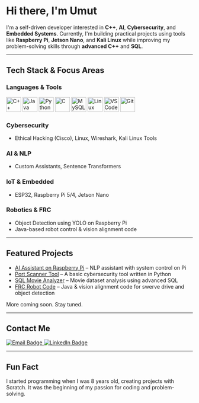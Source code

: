 # Hi there, I'm Umut

I'm a self-driven developer interested in **C++**, **AI**, **Cybersecurity**, and **Embedded Systems**. Currently, I'm building practical projects using tools like **Raspberry Pi**, **Jetson Nano**, and **Kali Linux** while improving my problem-solving skills through **advanced C++** and **SQL**.

---

## Tech Stack & Focus Areas

### Languages & Tools

<p>
  <img src="https://cdn.jsdelivr.net/gh/devicons/devicon/icons/cplusplus/cplusplus-original.svg" width="40" alt="C++"/>
  <img src="https://cdn.jsdelivr.net/gh/devicons/devicon/icons/java/java-original.svg" width="40" alt="Java"/>
  <img src="https://cdn.jsdelivr.net/gh/devicons/devicon/icons/python/python-original.svg" width="40" alt="Python"/>
  <img src="https://cdn.jsdelivr.net/gh/devicons/devicon/icons/c/c-original.svg" width="40" alt="C"/>
  <img src="https://cdn.jsdelivr.net/gh/devicons/devicon/icons/mysql/mysql-original.svg" width="40" alt="MySQL"/>
  <img src="https://cdn.jsdelivr.net/gh/devicons/devicon/icons/linux/linux-original.svg" width="40" alt="Linux"/>
  <img src="https://cdn.jsdelivr.net/gh/devicons/devicon/icons/vscode/vscode-original.svg" width="40" alt="VS Code"/>
  <img src="https://cdn.jsdelivr.net/gh/devicons/devicon/icons/git/git-original.svg" width="40" alt="Git"/>
</p>

### Cybersecurity
- Ethical Hacking (Cisco), Linux, Wireshark, Kali Linux Tools

### AI & NLP
- Custom Assistants, Sentence Transformers

### IoT & Embedded
- ESP32, Raspberry Pi 5/4, Jetson Nano

### Robotics & FRC
- Object Detection using YOLO on Raspberry Pi
- Java-based robot control & vision alignment code

---

## Featured Projects

- [AI Assistant on Raspberry Pi](https://github.com/umutefeyavuz/ai-assistant) – NLP assistant with system control on Pi  
- [Port Scanner Tool](https://github.com/umutefeyavuz/port-scanner) – A basic cybersecurity tool written in Python  
- [SQL Movie Analyzer](https://github.com/umutefeyavuz/sql-analyzer) – Movie dataset analysis using advanced SQL  
- [FRC Robot Code](https://github.com/umutefeyavuz/frc-robot-code) – Java & vision alignment code for swerve drive and object detection  

More coming soon. Stay tuned.

---

## Contact Me

<p>
  <a href="mailto:umutefeyavuz@gmail.com">
    <img src="https://img.shields.io/badge/Email-D14836?style=for-the-badge&logo=gmail&logoColor=white" alt="Email Badge"/>
  </a>
  <a href="https://www.linkedin.com/in/umut-efe-yavuz-b1930b36a/" target="_blank">
    <img src="https://img.shields.io/badge/LinkedIn-0A66C2?style=for-the-badge&logo=linkedin&logoColor=white" alt="LinkedIn Badge"/>
  </a>
</p>

---

## Fun Fact

I started programming when I was 8 years old, creating projects with Scratch. It was the beginning of my passion for coding and problem-solving.
